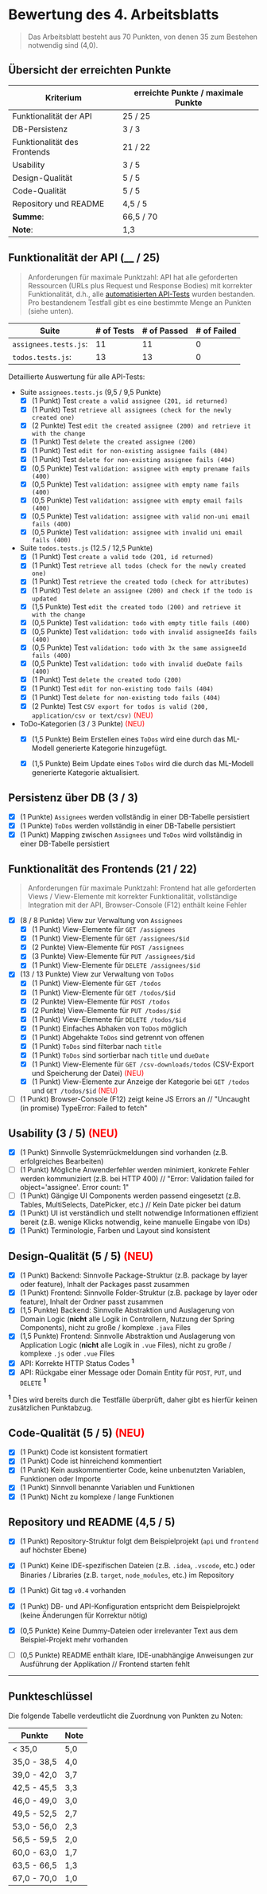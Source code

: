 # Bewertung des 4. Arbeitsblatts

> Das Arbeitsblatt besteht aus 70 Punkten, von denen 35 zum Bestehen notwendig sind (4,0).

## Übersicht der erreichten Punkte

| Kriterium                    | erreichte Punkte / maximale Punkte |
| ---------------------------- |------------------------------------|
| Funktionalität der API       | 25 / 25                            |
| DB-Persistenz                | 3 / 3                              |
| Funktionalität des Frontends | 21 / 22                            |
| Usability                    | 3 / 5                              |
| Design-Qualität              | 5 / 5                              |
| Code-Qualität                | 5 / 5                              |
| Repository und README        | 4,5 / 5                            |
| **Summe**:                   | 66,5 / 70                          |
| **Note**:                    | 1,3                                |


## Funktionalität der API (__ / 25)
> Anforderungen für maximale Punktzahl: API hat alle geforderten Ressourcen (URLs plus Request und Response Bodies) mit korrekter Funktionalität, d.h., alle [automatisierten API-Tests](https://github.tik.uni-stuttgart.de/ISTE-ESE/pe2-api-tests-ex4) wurden bestanden.
> Pro bestandenem Testfall gibt es eine bestimmte Menge an Punkten (siehe unten).

| Suite                 | # of Tests | # of Passed | # of Failed |
| --------------------- | ---------- | ----------- | ----------- |
| `assignees.tests.js`: | 11         | 11          | 0           |
| `todos.tests.js`:     | 13         | 13          | 0           |

Detaillierte Auswertung für alle API-Tests:

- Suite `assignees.tests.js` (9,5 / 9,5 Punkte)
  - [x] (1 Punkt) Test `create a valid assignee (201, id returned)`
  - [x] (1 Punkt) Test `retrieve all assignees (check for the newly created one)`
  - [x] (2 Punkte) Test `edit the created assignee (200) and retrieve it with the change`
  - [x] (1 Punkt) Test `delete the created assignee (200)`
  - [x] (1 Punkt) Test `edit for non-existing assignee fails (404)`
  - [x] (1 Punkt) Test `delete for non-existing assignee fails (404)`
  - [x] (0,5 Punkte) Test `validation: assignee with empty prename fails (400)`
  - [x] (0,5 Punkte) Test `validation: assignee with empty name fails (400)`
  - [x] (0,5 Punkte) Test `validation: assignee with empty email fails (400)`
  - [x] (0,5 Punkte) Test `validation: assignee with valid non-uni email fails (400)`
  - [x] (0,5 Punkte) Test `validation: assignee with invalid uni email fails (400)`
- Suite `todos.tests.js` (12.5 / 12,5 Punkte)
  - [x] (1 Punkt) Test `create a valid todo (201, id returned)`
  - [x] (1 Punkt) Test `retrieve all todos (check for the newly created one)`
  - [x] (1 Punkt) Test `retrieve the created todo (check for attributes)`
  - [x] (1 Punkt) Test `delete an assignee (200) and check if the todo is updated`
  - [x] (1,5 Punkte) Test `edit the created todo (200) and retrieve it with the change`
  - [x] (0,5 Punkte) Test `validation: todo with empty title fails (400)`
  - [x] (0,5 Punkte) Test `validation: todo with invalid assigneeIds fails (400)`
  - [x] (0,5 Punkte) Test `validation: todo with 3x the same assigneeId fails (400)`
  - [x] (0,5 Punkte) Test `validation: todo with invalid dueDate fails (400)`
  - [x] (1 Punkt) Test `delete the created todo (200)`
  - [x] (1 Punkt) Test `edit for non-existing todo fails (404)`
  - [x] (1 Punkt) Test `delete for non-existing todo fails (404)`
  - [x] (2 Punkte) Test `CSV export for todos is valid (200, application/csv or text/csv)` <span style="color: red">(NEU)</span>
- ToDo-Kategorien (3 / 3 Punkte) <span style="color: red">(NEU)</span>
  - [x] (1,5 Punkte) Beim Erstellen eines `ToDos` wird eine durch das ML-Modell generierte Kategorie hinzugefügt.
  - [x] (1,5 Punkte) Beim Update eines `ToDos` wird die durch das ML-Modell generierte Kategorie aktualisiert.


## Persistenz über DB (3 / 3)

- [x] (1 Punkte) `Assignees` werden vollständig in einer DB-Tabelle persistiert
- [x] (1 Punkte) `ToDos` werden vollständig in einer DB-Tabelle persistiert
- [x] (1 Punkt) Mapping zwischen `Assignees` und `ToDos` wird vollständig in einer DB-Tabelle persistiert

## Funktionalität des Frontends (21 / 22)
> Anforderungen für maximale Punktzahl: Frontend hat alle geforderten Views / View-Elemente mit korrekter Funktionalität, vollständige Integration mit der API, Browser-Console (F12) enthält keine Fehler

- [x] (8 / 8 Punkte) View zur Verwaltung von `Assignees`
  - [x] (1 Punkt) View-Elemente für `GET /assignees`
  - [x] (1 Punkt) View-Elemente für `GET /assignees/$id`
  - [x] (2 Punkte) View-Elemente für `POST /assignees`
  - [x] (3 Punkte) View-Elemente für `PUT /assignees/$id`
  - [x] (1 Punkt) View-Elemente für `DELETE /assignees/$id`
- [x] (13 / 13 Punkte) View zur Verwaltung von `ToDos`
  - [x] (1 Punkt) View-Elemente für `GET /todos`
  - [x] (1 Punkt) View-Elemente für `GET /todos/$id`
  - [x] (2 Punkte) View-Elemente für `POST /todos`
  - [x] (2 Punkte) View-Elemente für `PUT /todos/$id`
  - [x] (1 Punkt) View-Elemente für `DELETE /todos/$id`
  - [x] (1 Punkt) Einfaches Abhaken von `ToDos` möglich
  - [x] (1 Punkt) Abgehakte `ToDos` sind getrennt von offenen
  - [x] (1 Punkt) `ToDos` sind filterbar nach `title`
  - [x] (1 Punkt) `ToDos` sind sortierbar nach `title` und `dueDate`
  - [x] (1 Punkt) View-Elemente für `GET /csv-downloads/todos` (CSV-Export und Speicherung der Datei) <span style="color: red">(NEU)</span>
  - [x] (1 Punkt) View-Elemente zur Anzeige der Kategorie bei `GET /todos` und `GET /todos/$id` <span style="color: red">(NEU)</span>
- [ ] (1 Punkt) Browser-Console (F12) zeigt keine JS Errors an // "Uncaught (in promise) TypeError: Failed to fetch"

## Usability (3 / 5) <span style="color: red">(NEU)</span>

- [x] (1 Punkt) Sinnvolle Systemrückmeldungen sind vorhanden (z.B. erfolgreiches Bearbeiten)
- [ ] (1 Punkt) Mögliche Anwenderfehler werden minimiert, konkrete Fehler werden kommuniziert (z.B. bei HTTP 400) // "Error: Validation failed for object='assignee'. Error count: 1"
- [ ] (1 Punkt) Gängige UI Components werden passend eingesetzt (z.B. Tables, MultiSelects, DatePicker, etc.) // Kein Date picker bei datum
- [x] (1 Punkt) UI ist verständlich und stellt notwendige Informationen effizient bereit (z.B. wenige Klicks notwendig, keine manuelle Eingabe von IDs)
- [x] (1 Punkt) Terminologie, Farben und Layout sind konsistent

## Design-Qualität (5 / 5) <span style="color: red">(NEU)</span>

- [x] (1 Punkt) Backend: Sinnvolle Package-Struktur (z.B. package by layer oder feature), Inhalt der Packages passt zusammen
- [x] (1 Punkt) Frontend: Sinnvolle Folder-Struktur (z.B. package by layer oder feature), Inhalt der Ordner passt zusammen
- [x] (1,5 Punkte) Backend: Sinnvolle Abstraktion und Auslagerung von Domain Logic (**nicht** alle Logik in Controllern, Nutzung der Spring Components), nicht zu große / komplexe `.java` Files
- [x] (1,5 Punkte) Frontend: Sinnvolle Abstraktion und Auslagerung von Application Logic (**nicht** alle Logik in `.vue` Files), nicht zu große / komplexe `.js` oder `.vue` Files
- [x] API: Korrekte HTTP Status Codes <sup>**1**</sup>
- [x] API: Rückgabe einer Message oder Domain Entity für `POST`, `PUT`, und `DELETE` <sup>**1**</sup>

<sup>**1**</sup> Dies wird bereits durch die Testfälle überprüft, daher gibt es hierfür keinen zusätzlichen Punktabzug.

## Code-Qualität (5 / 5) <span style="color: red">(NEU)</span>

- [x] (1 Punkt) Code ist konsistent formatiert
- [x] (1 Punkt) Code ist hinreichend kommentiert
- [x] (1 Punkt) Kein auskommentierter Code, keine unbenutzten Variablen, Funktionen oder Importe
- [x] (1 Punkt) Sinnvoll benannte Variablen und Funktionen
- [x] (1 Punkt) Nicht zu komplexe / lange Funktionen

## Repository und README (4,5 / 5)

- [x] (1 Punkt) Repository-Struktur folgt dem Beispielprojekt (`api` und `frontend` auf höchster Ebene)
- [x] (1 Punkt) Keine IDE-spezifischen Dateien (z.B. `.idea`, `.vscode`, etc.) oder Binaries / Libraries (z.B. `target`, `node_modules`, etc.) im Repository
- [x] (1 Punkt) Git tag `v0.4` vorhanden
- [x] (1 Punkt) DB- und API-Konfiguration entspricht dem Beispielprojekt (keine Änderungen für Korrektur nötig)
- [x] (0,5 Punkte) Keine Dummy-Dateien oder irrelevanter Text aus dem Beispiel-Projekt mehr vorhanden
- [ ] (0,5 Punkte) README enthält klare, IDE-unabhängige Anweisungen zur Ausführung der Applikation // Frontend starten fehlt


---

## Punkteschlüssel

Die folgende Tabelle verdeutlicht die Zuordnung von Punkten zu Noten:

| Punkte      | Note |
| ----------- | ---- |
| < 35,0      | 5,0  |
| 35,0 - 38,5 | 4,0  |
| 39,0 - 42,0 | 3,7  |
| 42,5 - 45,5 | 3,3  |
| 46,0 - 49,0 | 3,0  |
| 49,5 - 52,5 | 2,7  |
| 53,0 - 56,0 | 2,3  |
| 56,5 - 59,5 | 2,0  |
| 60,0 - 63,0 | 1,7  |
| 63,5 - 66,5 | 1,3  |
| 67,0 - 70,0 | 1,0  |
